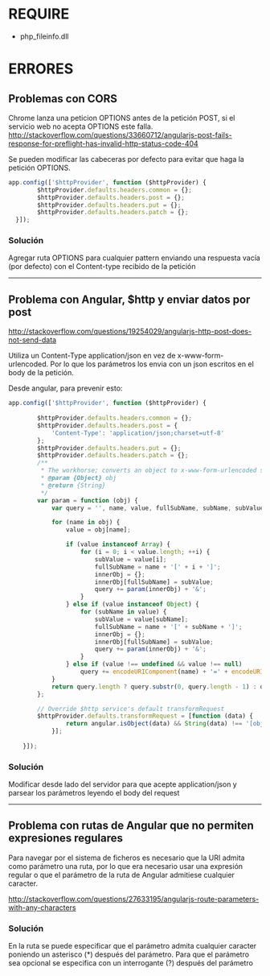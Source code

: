# REQUIRE
- php_fileinfo.dll

# ERRORES
## Problemas con CORS

Chrome lanza una peticion OPTIONS antes de la petición POST, si el servicio web no acepta OPTIONS este falla.
http://stackoverflow.com/questions/33660712/angularjs-post-fails-response-for-preflight-has-invalid-http-status-code-404

Se pueden modificar las cabeceras por defecto para evitar que haga la petición OPTIONS.
```javascript
app.config(['$httpProvider', function ($httpProvider) {
        $httpProvider.defaults.headers.common = {};
        $httpProvider.defaults.headers.post = {};
        $httpProvider.defaults.headers.put = {};
        $httpProvider.defaults.headers.patch = {};
  }]);
```

### Solución
Agregar ruta OPTIONS para cualquier pattern enviando una respuesta vacía (por defecto) con el Content-type recibido de la petición

***

## Problema con Angular, $http y enviar datos por post

http://stackoverflow.com/questions/19254029/angularjs-http-post-does-not-send-data

Utiliza un Content-Type application/json en vez de x-www-form-urlencoded. Por lo que los parámetros los envia con un json escritos en el body de la petición.

Desde angular, para prevenir esto:

```javascript
app.config(['$httpProvider', function ($httpProvider) {
      
        $httpProvider.defaults.headers.common = {};
        $httpProvider.defaults.headers.post = {
            'Content-Type': 'application/json;charset=utf-8'
        };
        $httpProvider.defaults.headers.put = {};
        $httpProvider.defaults.headers.patch = {};
		/**
		 * The workhorse; converts an object to x-www-form-urlencoded serialization.
		 * @param {Object} obj
		 * @return {String}
		 */
		var param = function (obj) {
			var query = '', name, value, fullSubName, subName, subValue, innerObj, i;

			for (name in obj) {
				value = obj[name];

				if (value instanceof Array) {
					for (i = 0; i < value.length; ++i) {
						subValue = value[i];
						fullSubName = name + '[' + i + ']';
						innerObj = {};
						innerObj[fullSubName] = subValue;
						query += param(innerObj) + '&';
					}
				} else if (value instanceof Object) {
					for (subName in value) {
						subValue = value[subName];
						fullSubName = name + '[' + subName + ']';
						innerObj = {};
						innerObj[fullSubName] = subValue;
						query += param(innerObj) + '&';
					}
				} else if (value !== undefined && value !== null)
					query += encodeURIComponent(name) + '=' + encodeURIComponent(value) + '&';
			}
			return query.length ? query.substr(0, query.length - 1) : query;
		};

		// Override $http service's default transformRequest
		$httpProvider.defaults.transformRequest = [function (data) {
				return angular.isObject(data) && String(data) !== '[object File]' ? param(data) : data;
			}];
       
    }]);
```
### Solución

Modificar desde lado del servidor para que acepte application/json y parsear los parámetros leyendo el body del request

***

## Problema con rutas de Angular que no permiten expresiones regulares

Para navegar por el sistema de ficheros es necesario que la URI admita como parámetro una ruta, por lo que era necesario usar una expresión regular o que el parámetro de la ruta de Angular admitiese cualquier caracter.

http://stackoverflow.com/questions/27633195/angularjs-route-parameters-with-any-characters

### Solución

En la ruta se puede especificar que el parámetro admita cualquier caracter poniendo un asterisco (*) después del parámetro.
Para que el parámetro sea opcional se especifica con un interrogante (?) después del parámetro